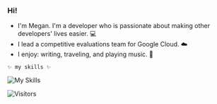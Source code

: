 ### Hi! 

- I'm Megan. I'm a developer who is passionate about making other developers' lives easier. 💻
- I lead a competitive evaluations team for Google Cloud. ☁️
- I enjoy: writing, traveling, and playing music. 🎸

`✨ my skills ✨`  

![My Skills](https://skillicons.dev/icons?i=gcp,aws,azure,py,nodejs,java,terraform,kubernetes&theme=dark)

![Visitors](https://api.visitorbadge.io/api/visitors?path=https%3A%2F%2Fgithub.com%2Faskmeegs&label=%F0%9F%8F%A1%20visitors&labelColor=%232ccce4&countColor=%23dce775&style=flat-square)
